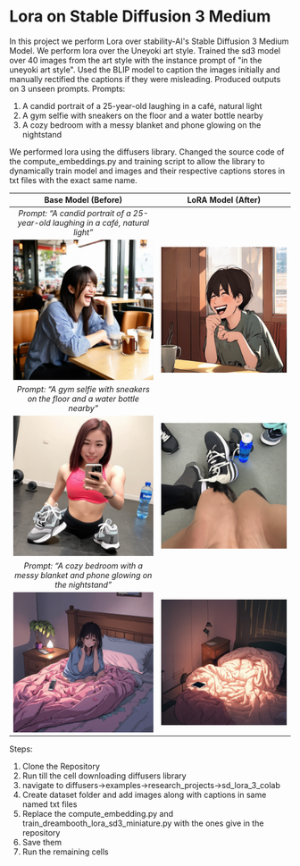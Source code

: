 # Lora on Stable Diffusion 3 Medium

In this project we perform Lora over stability-AI's Stable Diffusion 3 Medium Model. We perform lora over the Uneyoki art style. Trained the sd3 model over 40 images from the art style with the instance prompt of "in the uneyoki art style". Used the BLIP model to caption the images initially and manually rectified the captions if they were misleading.
Produced outputs on 3 unseen prompts.
Prompts:
1) A candid portrait of a 25-year-old laughing in a café, natural light
2) A gym selfie with sneakers on the floor and a water bottle nearby
3) A cozy bedroom with a messy blanket and phone glowing on the nightstand

We performed lora using the diffusers library. Changed the source code of the compute_embeddings.py and training script to allow the library to dynamically train model and images and their respective captions stores in txt files with the exact same name.

| Base Model (Before) | LoRA Model (After) |
|:-------------------:|:------------------:|
| *Prompt: “A candid portrait of a 25-year-old laughing in a café, natural light”* |
| ![Base model output for prompt 1](lora_output/base_output.png) | ![LoRA model output for prompt 1](lora_output/output.png) |
| *Prompt: “A gym selfie with sneakers on the floor and a water bottle nearby”* |
| ![Base model output for prompt 2](lora_output/base_output_1.png) | ![LoRA model output for prompt 2](lora_output/output_1.png) |
| *Prompt: “A cozy bedroom with a messy blanket and phone glowing on the nightstand”* |
| ![Base model output for prompt 3](lora_output/base_output_2.png) | ![LoRA model output for prompt 3](lora_output/output_2.png) |

Steps:
1) Clone the Repository
2) Run till the cell downloading diffusers library
3) navigate to diffusers->examples->research_projects->sd_lora_3_colab
4) Create dataset folder and add images along with captions in same named txt files
5) Replace the compute_embedding.py and train_dreambooth_lora_sd3_miniature.py with the ones give in the repository
6) Save them
7) Run the remaining cells
